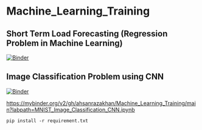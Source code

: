 # Machine_Learning_Training

## Short Term Load Forecasting (Regression Problem in Machine Learning)
[![Binder](https://mybinder.org/badge_logo.svg)](https://mybinder.org/v2/gh/ahsanrazakhan/Machine_Learning_Training/main?labpath=Applied_Machine_Learning_for_Regression.ipynb)



## Image Classification Problem using CNN

[![Binder](https://mybinder.org/badge_logo.svg)](https://mybinder.org/v2/gh/ahsanrazakhan/Machine_Learning_Training/main?labpath=MNIST_Image_Classification_CNN.ipynb)

https://mybinder.org/v2/gh/ahsanrazakhan/Machine_Learning_Training/main?labpath=MNIST_Image_Classification_CNN.ipynb

```
pip install -r requirement.txt
```
